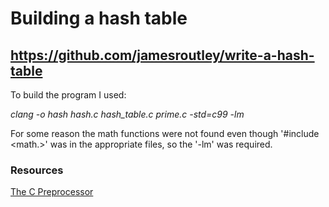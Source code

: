 # Building a hash table
## https://github.com/jamesroutley/write-a-hash-table

To build the program I used:

*clang -o hash hash.c hash_table.c prime.c -std=c99 -lm*

For some reason the math functions were not found even though '#include <math.>' was in the appropriate files, so the '-lm' was required.

### Resources
[The C Preprocessor](https://en.wikipedia.org/wiki/C_preprocessor) 
